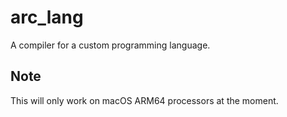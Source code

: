 # arc_lang

A compiler for a custom programming language.

## Note

This will only work on macOS ARM64 processors at the moment.
